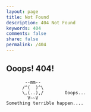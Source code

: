 ```yaml
---
layout: page
title: Not Found
description: 404 Not Found
keywords: 404
comments: false
share: false
permalink: /404
---
```


## Ooops! 404! 


```
       --mm--
      /^(  )^\
      \,(..),/        Ooops...
        V~~V                     
Something terrible happen....
```